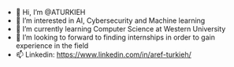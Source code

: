 - 👋 Hi, I’m @ATURKIEH
- 👀 I’m interested in AI, Cybersecurity and Machine learning
- 🌱 I’m currently learning Computer Science at Western University
- 💞️ I’m looking to forward to finding internships in order to gain experience in the field
- 📫 Linkedin: https://www.linkedin.com/in/aref-turkieh/


<!---
ATURKIEH/ATURKIEH is a ✨ special ✨ repository because its `README.md` (this file) appears on your GitHub profile.
You can click the Preview link to take a look at your changes.
--->
